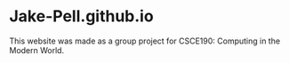# Jake-Pell.github.io
This website was made as a group project for CSCE190: Computing in the Modern World.
